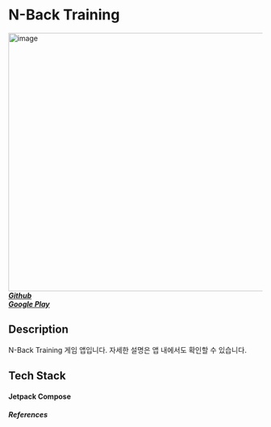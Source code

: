 # N-Back Training
<img src="https://github.com/wing-tree/wing-tree/blob/master/image/graphic_image_en.png" alt="image" width="512"/></br>
[_**Github**_](https://github.com/wing-tree/n-back-training)</br>
[_**Google Play**_](https://play.google.com/store/apps/details?id=com.wing.tree.n.back.training)
## Description
N-Back Training 게임 앱입니다.
자세한 설명은 앱 내에서도 확인할 수 있습니다.

## Tech Stack
#### Jetpack Compose
##### References
